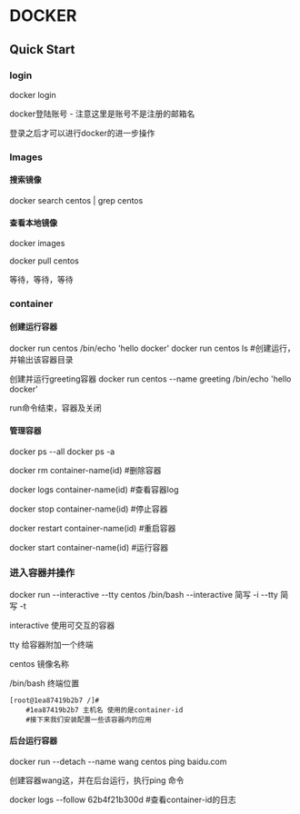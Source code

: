 # DOCKER #
## Quick Start ##

### login ###
docker login 

docker登陆账号 - 注意这里是账号不是注册的邮箱名

登录之后才可以进行docker的进一步操作

### Images ###

#### 搜索镜像 ####
docker search centos | grep centos

#### 查看本地镜像 ####
docker images

docker pull centos

等待，等待，等待


### container ###

#### 创建运行容器 ####
docker run centos /bin/echo 'hello docker'
docker run centos ls #创建运行，并输出该容器目录

创建并运行greeting容器
docker run centos --name greeting  /bin/echo 'hello docker'

run命令结束，容器及关闭

#### 管理容器 ####
docker ps --all
docker ps -a

docker rm container-name(id) #删除容器

docker logs container-name(id) #查看容器log

docker stop container-name(id) #停止容器

docker restart container-name(id) #重启容器

docker start container-name(id) #运行容器


### 进入容器并操作 ###
docker run --interactive --tty centos /bin/bash
--interactive 简写 -i
--tty         简写 -t

interactive 使用可交互的容器 

tty 给容器附加一个终端

centos 镜像名称

/bin/bash 终端位置

```
[root@1ea87419b2b7 /]#
    #1ea87419b2b7 主机名 使用的是container-id
    #接下来我们安装配置一些该容器内的应用

```

#### 后台运行容器 ###
docker run --detach --name wang  centos ping baidu.com

创建容器wang这，并在后台运行，执行ping 命令

docker logs --follow 62b4f21b300d #查看container-id的日志


